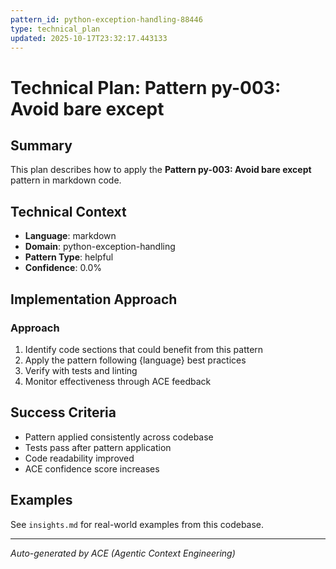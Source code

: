 ```yaml
---
pattern_id: python-exception-handling-88446
type: technical_plan
updated: 2025-10-17T23:32:17.443133
---
```

# Technical Plan: Pattern py-003: Avoid bare except

## Summary

This plan describes how to apply the **Pattern py-003: Avoid bare except** pattern in markdown code.

## Technical Context

- **Language**: markdown
- **Domain**: python-exception-handling
- **Pattern Type**: helpful
- **Confidence**: 0.0%

## Implementation Approach

### Approach

1. Identify code sections that could benefit from this pattern
2. Apply the pattern following {language} best practices
3. Verify with tests and linting
4. Monitor effectiveness through ACE feedback

## Success Criteria

- Pattern applied consistently across codebase
- Tests pass after pattern application
- Code readability improved
- ACE confidence score increases

## Examples

See `insights.md` for real-world examples from this codebase.

---

*Auto-generated by ACE (Agentic Context Engineering)*
